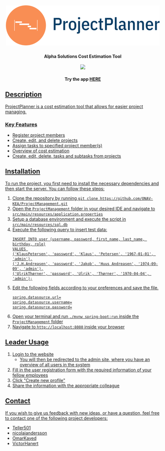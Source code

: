 <h1 align="center">
  <br>
  <a href="[projectplanner](https://alphaprojectplanner.azurewebsites.net/)"><img src=https://github.com/ONAV-KEA/ProjectManagement/blob/main/src/main/resources/static/images/projectplanner-logo.png?raw=true" alt="ProjectPlanner" width="500"></a> 
</h1>

<h4 align="center">Alpha Solutions Cost Estimation Tool</h4>

<p align="center">
  <a href="https://skillicons.dev">
    <img src="https://skillicons.dev/icons?i=java,js,html,planetscale,spring,bootstrap&theme=light" />
  </a>
</p>

 <h4 align="center">Try the app <a href="https://alphaprojectplanner.azurewebsites.net/">HERE</h4></p> 


## Description
ProjectPlanner is a cost estimation tool that allows for easier project managing. 
    
### Key Features    
* Register project members
* Create, edit, and delete projects
* Assign tasks to specified project member(s)
* Overview of cost estimation
* Create, edit, delete, tasks and subtasks from projects
    
## Installation
To run the project, you first need to install the necessary dependencies and then start the server. You can follow these steps:

1. Clone the repository by running `git clone https://github.com/ONAV-KEA/ProjectManagement.git`
2. Open the `ProjectManagement` folder in your desired IDE and navigate to `src/main/resources/application.properties`
3. Setup a database environment and execute the script in `src/main/resources/sql.db`
4. Execute the following query to insert test data:
    ```
    INSERT INTO user (username, password, first_name, last_name, birthday, role)
    VALUES 
    ('KlausPetersen', 'password', 'Klaus', 'Petersen', '1967-01-01', 'admin'),
    ('J.H.Andreasen', 'password', 'Jakob', 'Huus Andreasen', '1974-09-09', 'admin'),
    ('UlrikThørner', 'password', 'Ulrik', 'Thørner', '1970-04-04', 'admin');
    ```
5. Edit the following fields according to your preferences and save the file. 
    ```
    spring.datasource.url=
    spring.datasource.username=
    spring.datasource.password=
    ```
6. Open your terminal and run `./mvnw spring-boot:run` inside the `ProjectManagement` folder
7. Navigate to `http://localhost:8080` inside your browser
   
## Leader Usage
1. Login to the website
    - You will then be redirected to the admin site, where you have an overview of all users in the system
2. Fill in the user registration form with the required information of your fellow employees
3. Click "Create new profile"
4. Share the information with the appropriate colleague
    
## Contact
If you wish to give us feedback with new ideas, or have a question, feel free to contact one of the following project developers:
- <a href="https://github.com/Teller501">Teller501</a>
- <a href="https://github.com/nicolaiandersson">nicolaiandersson</a>
- <a href="https://github.com/OmarKayed">OmarKayed</a>
- <a href="https://github.com/VictorHanert">VictorHanert</a>
